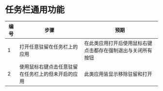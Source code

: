 # 任务栏通用功能

| 编号 | 步骤                                          | 预期                 |
| ---- | --------------------------------------------- | ------------------- |
| 1    | 打开任意驻留在任务栏上的应用 | 在此类应用打开后使用鼠标右键点击都存在强制退出与关闭所有按钮 |
| 2    | 使用鼠标右键点击任意驻留在任务栏上的但未开启的应用| 此类应用皆显示移除驻留和打开 |